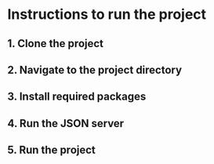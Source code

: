 # Instructions to run the project

## 1. Clone the project

## 2. Navigate to the project directory
## 3. Install required packages
## 4. Run the JSON server
## 5. Run the project
